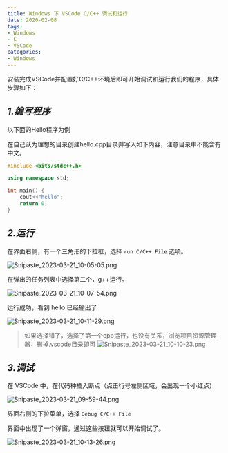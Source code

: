 ```yaml
---
title: Windows 下 VSCode C/C++ 调试和运行
date: 2020-02-08
tags:
- Windows
- C 
- VSCode
categories:
- Windows
---
```


安装完成VSCode并配置好C/C++环境后即可开始调试和运行我们的程序，具体步骤如下：

## ***1.编写程序***

以下面的Hello程序为例

在自己认为理想的目录创建hello.cpp目录并写入如下内容，注意目录中不能含有中文。

```C++
#include <bits/stdc++.h>

using namespace std;

int main() {
    cout<<"hello";
    return 0;
}
```

## ***2.运行***

在界面右侧，有一个三角形的下拉框，选择 `run C/C++ File` 选项。 

![Snipaste_2023-03-21_10-05-05.png](https://s2.loli.net/2023/03/21/VRIghQWa6oe8FXy.png)

在弹出的任务列表中选择第二个，g++运行。

![Snipaste_2023-03-21_10-07-54.png](https://s2.loli.net/2023/03/21/VFormGBQ4MxfDXT.png)

运行成功，看到 hello 已经输出了

![Snipaste_2023-03-21_10-11-29.png](https://s2.loli.net/2023/03/21/jV2oSKG7lUrNJgp.png)

> 如果选择错了，选择了第一个cpp运行，也没有关系，浏览项目资源管理器，删掉.vscode目录即可
> ![Snipaste_2023-03-21_10-10-23.png](https://s2.loli.net/2023/03/21/FCkz7UAi26T43W5.png)

## ***3.调试***

在 VSCode 中，在代码种插入断点（点击行号左侧区域，会出现一个小红点）

![Snipaste_2023-03-21_09-59-44.png](https://s2.loli.net/2023/03/21/fsdogxW2h6TDGu3.png)

界面右侧的下拉菜单，选择 `Debug C/C++ File`

界面中出现了一个弹窗，通过这些按钮就可以开始调试了。

![Snipaste_2023-03-21_10-13-26.png](https://s2.loli.net/2023/03/21/WpPj9mL2RiEZBkq.png)